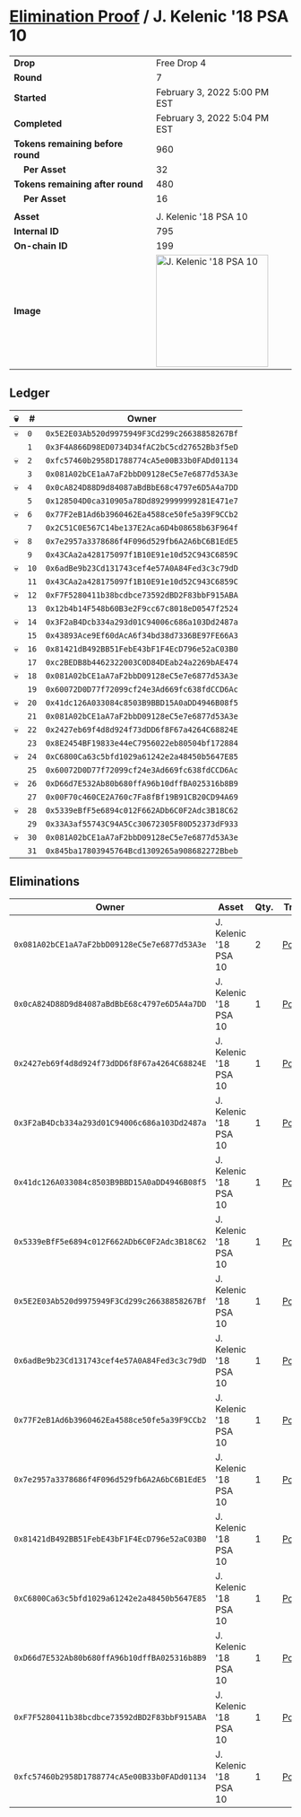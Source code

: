 # [Elimination Proof](./readme.md) / J. Kelenic &#039;18 PSA 10

|||
|---|---|
| **Drop** | Free Drop 4 |
| **Round** | 7 |
| **Started** | February 3, 2022 5:00 PM EST |
| **Completed** | February 3, 2022 5:04 PM EST |
| **Tokens remaining before round** | 960 |
| **&nbsp;&nbsp;&nbsp;&nbsp;Per Asset** | 32 |
| **Tokens remaining after round** | 480 |
| **&nbsp;&nbsp;&nbsp;&nbsp;Per Asset** | 16 |
| | |
| **Asset** | J. Kelenic &#039;18 PSA 10 |
| **Internal ID** | 795 |
| **On-chain ID** | 199 |
| **Image** | <img src="https://tcdn.blokpax.com/957181fa-d3e6-49bd-bfc9-c4c852f514fb/e802f4ac9567412749f633dbec765951cd9507c605b0d6b9891a5cf8a7a3e2cb.jpg" height="200" alt="J. Kelenic &#039;18 PSA 10" /> |

## Ledger

| 💀 | # | Owner |
| --- | --- | --- |
| 💀 | `0` | `0x5E2E03Ab520d9975949F3Cd299c26638858267Bf` |
|  | `1` | `0x3F4A866D98ED0734D34fAC2bC5cd27652Bb3f5eD` |
| 💀 | `2` | `0xfc57460b2958D1788774cA5e00B33b0FADd01134` |
|  | `3` | `0x081A02bCE1aA7aF2bbD09128eC5e7e6877d53A3e` |
| 💀 | `4` | `0x0cA824D88D9d84087aBdBbE68c4797e6D5A4a7DD` |
|  | `5` | `0x128504D0ca310905a78Dd8929999999281E471e7` |
| 💀 | `6` | `0x77F2eB1Ad6b3960462Ea4588ce50fe5a39F9CCb2` |
|  | `7` | `0x2C51C0E567C14be137E2Aca6D4b08658b63F964f` |
| 💀 | `8` | `0x7e2957a3378686f4F096d529fb6A2A6bC6B1EdE5` |
|  | `9` | `0x43CAa2a428175097f1B10E91e10d52C943C6859C` |
| 💀 | `10` | `0x6adBe9b23Cd131743cef4e57A0A84Fed3c3c79dD` |
|  | `11` | `0x43CAa2a428175097f1B10E91e10d52C943C6859C` |
| 💀 | `12` | `0xF7F5280411b38bcdbce73592dBD2F83bbF915ABA` |
|  | `13` | `0x12b4b14F548b60B3e2F9cc67c8018eD0547f2524` |
| 💀 | `14` | `0x3F2aB4Dcb334a293d01C94006c686a103Dd2487a` |
|  | `15` | `0x43893Ace9Ef60dAcA6f34bd38d7336BE97FE66A3` |
| 💀 | `16` | `0x81421dB492BB51FebE43bF1F4EcD796e52aC03B0` |
|  | `17` | `0xc2BEDB8b4462322003C0D84DEab24a2269bAE474` |
| 💀 | `18` | `0x081A02bCE1aA7aF2bbD09128eC5e7e6877d53A3e` |
|  | `19` | `0x60072D0D77f72099cf24e3Ad669fc638fdCCD6Ac` |
| 💀 | `20` | `0x41dc126A033084c8503B9BBD15A0aDD4946B08f5` |
|  | `21` | `0x081A02bCE1aA7aF2bbD09128eC5e7e6877d53A3e` |
| 💀 | `22` | `0x2427eb69f4d8d924f73dDD6f8F67a4264C68824E` |
|  | `23` | `0x8E2454BF19833e44eC7956022eb80504bf172884` |
| 💀 | `24` | `0xC6800Ca63c5bfd1029a61242e2a48450b5647E85` |
|  | `25` | `0x60072D0D77f72099cf24e3Ad669fc638fdCCD6Ac` |
| 💀 | `26` | `0xD66d7E532Ab80b680ffA96b10dffBA025316b8B9` |
|  | `27` | `0x00F70c460CE2A760c7Fa8fBf19B91CB20CD94A69` |
| 💀 | `28` | `0x5339eBfF5e6894c012F662ADb6C0F2Adc3B18C62` |
|  | `29` | `0x33A3af55743C94A5Cc30672305F80D52373dF933` |
| 💀 | `30` | `0x081A02bCE1aA7aF2bbD09128eC5e7e6877d53A3e` |
|  | `31` | `0x845ba17803945764Bcd1309265a908682272Bbeb` |


## Eliminations

| Owner | Asset | Qty. | Transaction |
| --- | --- | --- | --- |
| `0x081A02bCE1aA7aF2bbD09128eC5e7e6877d53A3e` | J. Kelenic '18 PSA 10 | 2 | [Polygonscan](https://polygonscan.com/tx/0x0f8c5c770a9f90a3b2f804b21461e7e04f0156f6dfe8d25b6baa169915c3d573) |
| `0x0cA824D88D9d84087aBdBbE68c4797e6D5A4a7DD` | J. Kelenic '18 PSA 10 | 1 | [Polygonscan](https://polygonscan.com/tx/0x00606930130e705ccdf442f7de9ba68218e3e26ff40fa144b028ea68fb7a0c1d) |
| `0x2427eb69f4d8d924f73dDD6f8F67a4264C68824E` | J. Kelenic '18 PSA 10 | 1 | [Polygonscan](https://polygonscan.com/tx/0xeb5248525929855752068998de88ee20ff835e7c06381ad25264b75079628e48) |
| `0x3F2aB4Dcb334a293d01C94006c686a103Dd2487a` | J. Kelenic '18 PSA 10 | 1 | [Polygonscan](https://polygonscan.com/tx/0xddf50c3940f35b3e8b5b2729798765d4c6ee7853060a2037988df7fd907474d6) |
| `0x41dc126A033084c8503B9BBD15A0aDD4946B08f5` | J. Kelenic '18 PSA 10 | 1 | [Polygonscan](https://polygonscan.com/tx/0x79ac7347a1d72dfe069cad063a6f17d6eaa9f738c14b2aabc9d030e32571b2b8) |
| `0x5339eBfF5e6894c012F662ADb6C0F2Adc3B18C62` | J. Kelenic '18 PSA 10 | 1 | [Polygonscan](https://polygonscan.com/tx/0xf3c2f0e755cf93b71ce80c05c71ffb7a175ab838666827371b4ea8ec9b08b685) |
| `0x5E2E03Ab520d9975949F3Cd299c26638858267Bf` | J. Kelenic '18 PSA 10 | 1 | [Polygonscan](https://polygonscan.com/tx/0xe82fb5e822650327f2de8aebc03f679e2f29ef024030cb4b41c418c8e1edb6e0) |
| `0x6adBe9b23Cd131743cef4e57A0A84Fed3c3c79dD` | J. Kelenic '18 PSA 10 | 1 | [Polygonscan](https://polygonscan.com/tx/0xc24520bdb4f1178ff97802930b8a3120068f5a7570e664562f3b7f1deb208870) |
| `0x77F2eB1Ad6b3960462Ea4588ce50fe5a39F9CCb2` | J. Kelenic '18 PSA 10 | 1 | [Polygonscan](https://polygonscan.com/tx/0x9b6c349883c47cbd9ff8e3b60a212e318f29d2ea68013f2a863121efbee46152) |
| `0x7e2957a3378686f4F096d529fb6A2A6bC6B1EdE5` | J. Kelenic '18 PSA 10 | 1 | [Polygonscan](https://polygonscan.com/tx/0xd00c950e8afba22185d1e4c7478852b89bd123aa3e4f0c1577703bbdd36f0233) |
| `0x81421dB492BB51FebE43bF1F4EcD796e52aC03B0` | J. Kelenic '18 PSA 10 | 1 | [Polygonscan](https://polygonscan.com/tx/0x5933f1b471603d42f413f13c9e4a50638841be0c9644278006966f8cd8bffe81) |
| `0xC6800Ca63c5bfd1029a61242e2a48450b5647E85` | J. Kelenic '18 PSA 10 | 1 | [Polygonscan](https://polygonscan.com/tx/0x39416008c881ba7bd76c1dce1b77ed663a90db198c2953456ebc591fad6c29b9) |
| `0xD66d7E532Ab80b680ffA96b10dffBA025316b8B9` | J. Kelenic '18 PSA 10 | 1 | [Polygonscan](https://polygonscan.com/tx/0x41bfa2000b776c2488204a4625d7a95201e4af7b5fb204fbaaff616b5bf18acf) |
| `0xF7F5280411b38bcdbce73592dBD2F83bbF915ABA` | J. Kelenic '18 PSA 10 | 1 | [Polygonscan](https://polygonscan.com/tx/0xce82a0aa597fe8421009afbbf48070f5cbe142638e3c5fcad7915561ebc31f83) |
| `0xfc57460b2958D1788774cA5e00B33b0FADd01134` | J. Kelenic '18 PSA 10 | 1 | [Polygonscan](https://polygonscan.com/tx/0x14b10273a45d12b6201b2e7dc4609b24e393ff2bf9cabe7cddab32a436a30177) |
